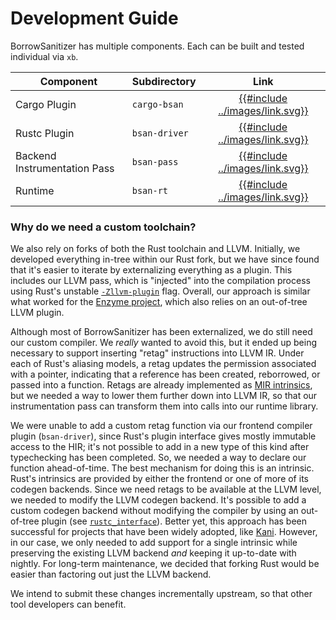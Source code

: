 # Development Guide

BorrowSanitizer has multiple components. Each can be built and tested individual via `xb`. 

| Component                  | Subdirectory  | Link  |
|----------------------------|---------------|:-----:|
| Cargo Plugin               | `cargo-bsan`  | [{{#include ../images/link.svg}}](https://github.com/BorrowSanitizer/bsan/tree/main/cargo-bsan)  |
| Rustc Plugin               | `bsan-driver` | [{{#include ../images/link.svg}}](https://github.com/BorrowSanitizer/bsan/tree/main/bsan-driver) |
| Backend Instrumentation Pass       | `bsan-pass`   | [{{#include ../images/link.svg}}](https://github.com/BorrowSanitizer/bsan/tree/main/bsan-pass)   |
| Runtime                    | `bsan-rt`     | [{{#include ../images/link.svg}}](https://github.com/BorrowSanitizer/bsan/tree/main/bsan-rt)     |


### Why do we need a custom toolchain? 
We also rely on forks of both the Rust toolchain and LLVM. Initially, we developed everything in-tree within our Rust fork, but we have since found that it's easier to iterate by externalizing everything as a plugin. This includes our LLVM pass, which is "injected" into the compilation process using Rust's unstable [`-Zllvm-plugin`](https://github.com/rust-lang/rust/issues/127577) flag. Overall, our approach is similar what worked for the [Enzyme project](https://github.com/rust-lang/enzyme), which also relies on an out-of-tree LLVM plugin.

Although most of BorrowSanitizer has been externalized, we do still need our custom compiler. We *really* wanted to avoid this, but it ended up being necessary to support inserting "retag" instructions into LLVM IR. Under each of Rust's aliasing models, a retag updates the permission associated with a pointer, indicating that a reference has been created, reborrowed, or passed into a function. Retags are already implemented as [MIR intrinsics](https://doc.rust-lang.org/std/intrinsics/mir/fn.Retag.html), but we needed a way to lower them further down into LLVM IR, so that our instrumentation pass can transform them into calls into our runtime library.

We were unable to add a custom retag function via our frontend compiler plugin (`bsan-driver`), since Rust's plugin interface gives mostly immutable access to the HIR; it's not possible to add in a new type of this kind after typechecking has been completed. So, we needed a way to declare our function ahead-of-time. The best mechanism for doing this is an intrinsic. Rust's intrinsics are provided by either the frontend or one of more of its codegen backends. Since we need retags to be available at the LLVM level, we needed to modify the LLVM codegen backend. It's possible to add a custom codegen backend without modifying the compiler by using an out-of-tree plugin (see [`rustc_interface`](https://doc.rust-lang.org/stable/nightly-rustc/rustc_interface/interface/struct.Config.html#structfield.make_codegen_backend)). Better yet, this approach has been successful for projects that have been widely adopted, like [Kani](https://github.com/model-checking/kani). However, in our case, we only needed to add support for a single intrinsic while preserving the existing LLVM backend *and* keeping it up-to-date with nightly. For long-term maintenance, we decided that forking Rust would be easier than factoring out just the LLVM backend.

We intend to submit these changes incrementally upstream, so that other tool developers can benefit.